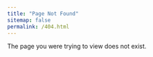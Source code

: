 ```yaml
---
title: "Page Not Found"
sitemap: false
permalink: /404.html
---
```


The page you were trying to view does not exist.
